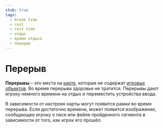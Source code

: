 ```yaml
---
stub: true
tags:
  - break time
  - rest
  - rest time
  - отдых
  - время отдыха
  - перерыв
---
```


# Перерыв

**Перерывы** – это места на [карте](/wiki/Beatmap), которые не содержат [игровых объектов](/wiki/Hit_object). Во время перерыва здоровье не тратится. Перерывы дают игроку немного времени на отдых и переместить устройства ввода.

В зависимости от настроек карты могут появится рамки во время перерыва. Если достаточно времени, может появится изображение, сообщающее игроку о пасе или фейле пройденного сегмента в зависимости от того, как игрок его прошёл.
